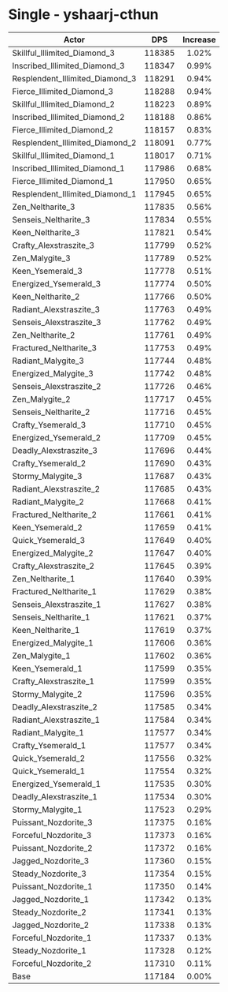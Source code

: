 # Single - yshaarj-cthun
| Actor | DPS | Increase |
|---|:---:|:---:|
|Skillful_Illimited_Diamond_3|118385|1.02%|
|Inscribed_Illimited_Diamond_3|118347|0.99%|
|Resplendent_Illimited_Diamond_3|118291|0.94%|
|Fierce_Illimited_Diamond_3|118288|0.94%|
|Skillful_Illimited_Diamond_2|118223|0.89%|
|Inscribed_Illimited_Diamond_2|118188|0.86%|
|Fierce_Illimited_Diamond_2|118157|0.83%|
|Resplendent_Illimited_Diamond_2|118091|0.77%|
|Skillful_Illimited_Diamond_1|118017|0.71%|
|Inscribed_Illimited_Diamond_1|117986|0.68%|
|Fierce_Illimited_Diamond_1|117950|0.65%|
|Resplendent_Illimited_Diamond_1|117945|0.65%|
|Zen_Neltharite_3|117835|0.56%|
|Senseis_Neltharite_3|117834|0.55%|
|Keen_Neltharite_3|117821|0.54%|
|Crafty_Alexstraszite_3|117799|0.52%|
|Zen_Malygite_3|117789|0.52%|
|Keen_Ysemerald_3|117778|0.51%|
|Energized_Ysemerald_3|117774|0.50%|
|Keen_Neltharite_2|117766|0.50%|
|Radiant_Alexstraszite_3|117763|0.49%|
|Senseis_Alexstraszite_3|117762|0.49%|
|Zen_Neltharite_2|117761|0.49%|
|Fractured_Neltharite_3|117753|0.49%|
|Radiant_Malygite_3|117744|0.48%|
|Energized_Malygite_3|117742|0.48%|
|Senseis_Alexstraszite_2|117726|0.46%|
|Zen_Malygite_2|117717|0.45%|
|Senseis_Neltharite_2|117716|0.45%|
|Crafty_Ysemerald_3|117710|0.45%|
|Energized_Ysemerald_2|117709|0.45%|
|Deadly_Alexstraszite_3|117696|0.44%|
|Crafty_Ysemerald_2|117690|0.43%|
|Stormy_Malygite_3|117687|0.43%|
|Radiant_Alexstraszite_2|117685|0.43%|
|Radiant_Malygite_2|117668|0.41%|
|Fractured_Neltharite_2|117661|0.41%|
|Keen_Ysemerald_2|117659|0.41%|
|Quick_Ysemerald_3|117649|0.40%|
|Energized_Malygite_2|117647|0.40%|
|Crafty_Alexstraszite_2|117645|0.39%|
|Zen_Neltharite_1|117640|0.39%|
|Fractured_Neltharite_1|117629|0.38%|
|Senseis_Alexstraszite_1|117627|0.38%|
|Senseis_Neltharite_1|117621|0.37%|
|Keen_Neltharite_1|117619|0.37%|
|Energized_Malygite_1|117606|0.36%|
|Zen_Malygite_1|117602|0.36%|
|Keen_Ysemerald_1|117599|0.35%|
|Crafty_Alexstraszite_1|117599|0.35%|
|Stormy_Malygite_2|117596|0.35%|
|Deadly_Alexstraszite_2|117585|0.34%|
|Radiant_Alexstraszite_1|117584|0.34%|
|Radiant_Malygite_1|117577|0.34%|
|Crafty_Ysemerald_1|117577|0.34%|
|Quick_Ysemerald_2|117556|0.32%|
|Quick_Ysemerald_1|117554|0.32%|
|Energized_Ysemerald_1|117535|0.30%|
|Deadly_Alexstraszite_1|117534|0.30%|
|Stormy_Malygite_1|117523|0.29%|
|Puissant_Nozdorite_3|117375|0.16%|
|Forceful_Nozdorite_3|117373|0.16%|
|Puissant_Nozdorite_2|117372|0.16%|
|Jagged_Nozdorite_3|117360|0.15%|
|Steady_Nozdorite_3|117354|0.15%|
|Puissant_Nozdorite_1|117350|0.14%|
|Jagged_Nozdorite_1|117342|0.13%|
|Steady_Nozdorite_2|117341|0.13%|
|Jagged_Nozdorite_2|117338|0.13%|
|Forceful_Nozdorite_1|117337|0.13%|
|Steady_Nozdorite_1|117328|0.12%|
|Forceful_Nozdorite_2|117310|0.11%|
|Base|117184|0.00%|
